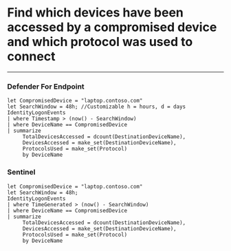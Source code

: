 # Find which devices have been accessed by a compromised device and which protocol was used to connect
----
### Defender For Endpoint

```
let CompromisedDevice = "laptop.contoso.com"
let SearchWindow = 48h; //Customizable h = hours, d = days
IdentityLogonEvents
| where Timestamp > (now() - SearchWindow)
| where DeviceName == CompromisedDevice
| summarize
     TotalDevicesAccessed = dcount(DestinationDeviceName),
     DevicesAccessed = make_set(DestinationDeviceName),
     ProtocolsUsed = make_set(Protocol)
     by DeviceName

```
### Sentinel
```
let CompromisedDevice = "laptop.contoso.com"
let SearchWindow = 48h;
IdentityLogonEvents
| where TimeGenerated > (now() - SearchWindow)
| where DeviceName == CompromisedDevice
| summarize
     TotalDevicesAccessed = dcount(DestinationDeviceName),
     DevicesAccessed = make_set(DestinationDeviceName),
     ProtocolsUsed = make_set(Protocol)
     by DeviceName
```



